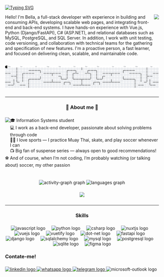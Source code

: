 <a href="https://git.io/typing-svg"><img src="https://readme-typing-svg.demolab.com?font=Fira+Code&size=25&duration=4000&pause=1000&color=F28BF7&width=435&lines=Hello+world!" alt="Typing SVG" /></a>

<img align="right" height="150" src="https://media2.giphy.com/media/v1.Y2lkPTc5MGI3NjExM2puc201eWw2MWZhdHRqNzQwdXo2YzllbWJrN2hhN3NlcHJ4eTQ3NCZlcD12MV9pbnRlcm5hbF9naWZfYnlfaWQmY3Q9Zw/DBW3BniaWrFo4/giphy.gif" />

<p align="left">
Hello! I'm Bella, a full-stack developer with experience in building and consuming APIs, developing scalable web pages, and integrating front-end and back-end systems.
I have hands-on experience with Vue.js, Python (Django/FastAPI), C# (ASP.NET), and relational databases such as MySQL, PostgreSQL, and SQL Server.
In addition, I work with unit testing, code versioning, and collaboration with technical teams for the gathering and specification of new features.
I'm a proactive person, a fast learner, and focused on delivering clean, scalable, and maintainable code.
</p>


<br clear="both">

<picture>
  <source media="(prefers-color-scheme: dark)" srcset="https://raw.githubusercontent.com/izabella-m/izabella-m/output/pacman-contribution-graph-dark.svg">
  <source media="(prefers-color-scheme: light)" srcset="https://raw.githubusercontent.com/izabella-m/izabella-m/output/pacman-contribution-graph.svg">
  <img alt="pacman contribution graph" src="https://raw.githubusercontent.com/izabella-m/izabella-m/output/pacman-contribution-graph.svg">
</picture>

###
---
<h3 align="center">🌸 About me  🌸</h3>

###

<img align="left" height="120" src="https://i.imgflip.com/65efzo.gif"  />

###

<p align="left">🎓 Information Systems student<br>💻 I work as a back-end developer, passionate about solving problems through code<br>🏃‍♀️ I love sports — I practice Muay Thai, skate, and play soccer whenever I can<br>📺 Big fan of suspense series — always open to good recommendations!<br>⚽ And of course, when I’m not coding, I’m probably watching (or talking about) soccer, my other passion</p>

###

<br clear="both">

<div align="center">
  <img src="https://github-readme-activity-graph.vercel.app/graph?username=izabella-m&radius=16&theme=nightowl&area=true&order=5&hide_border=true" height="200" alt="activity-graph graph"  />
  <img src="https://github-readme-stats.vercel.app/api/top-langs?username=izabella-m&locale=en&hide_title=false&layout=compact&card_width=320&langs_count=8&theme=nightowl&hide_border=true&order=2" height="200" alt="languages graph"  />
</div>

###

<div align="center">
  <img src="https://profile-counter.glitch.me/izabella-m/count.svg?"  />
</div>

###
---
<h3 align="center"> Skills</h3>

###

<div align="center">
  <img src="https://skillicons.dev/icons?i=js" height="40" alt="javascript logo"  />
  <img width="12" />
  <img src="https://cdn.jsdelivr.net/gh/devicons/devicon/icons/python/python-original.svg" height="40" alt="python logo"  />
  <img width="12" />
  <img src="https://cdn.jsdelivr.net/gh/devicons/devicon/icons/csharp/csharp-original.svg" height="40" alt="csharp logo"  />
  <img width="12" />
  <img src="https://cdn.jsdelivr.net/gh/devicons/devicon/icons/nuxtjs/nuxtjs-original.svg" height="40" alt="nuxtjs logo"  />
  <img width="12" />
  <img src="https://cdn.jsdelivr.net/gh/devicons/devicon/icons/vuejs/vuejs-original.svg" height="40" alt="vuejs logo"  />
  <img width="12" />
  <img src="https://cdn.jsdelivr.net/gh/devicons/devicon/icons/vuetify/vuetify-original.svg" height="40" alt="vuetify logo"  />
  <img width="12" />
  <img src="https://cdn.jsdelivr.net/gh/devicons/devicon/icons/dot-net/dot-net-original.svg" height="40" alt="dot-net logo"  />
  <img width="12" />
  <img src="https://cdn.simpleicons.org/fastapi/009688" height="40" alt="fastapi logo"  />
  <img width="12" />
  <img src="https://skillicons.dev/icons?i=django" height="40" alt="django logo"  />
  <img width="12" />
  <img src="https://cdn.jsdelivr.net/gh/devicons/devicon/icons/sqlalchemy/sqlalchemy-original.svg" height="40" alt="sqlalchemy logo"  />
  <img width="12" />
  <img src="https://cdn.jsdelivr.net/gh/devicons/devicon/icons/mysql/mysql-original.svg" height="40" alt="mysql logo"  />
  <img width="12" />
  <img src="https://cdn.jsdelivr.net/gh/devicons/devicon/icons/postgresql/postgresql-original.svg" height="40" alt="postgresql logo"  />
  <img width="12" />
  <img src="https://cdn.jsdelivr.net/gh/devicons/devicon/icons/sqlite/sqlite-original.svg" height="40" alt="sqlite logo"  />
  <img width="12" />
  <img src="https://skillicons.dev/icons?i=figma" height="40" alt="figma logo"  />
</div>

###

<h3 align="left">Contate-me!</h3>

###

<div align="left">
  <a href="https://www.linkedin.com/in/izabella-pessoa/" target="_blank">
    <img src="https://raw.githubusercontent.com/maurodesouza/profile-readme-generator/master/src/assets/icons/social/linkedin/default.svg" width="52" height="40" alt="linkedin logo"  />
  </a>
  <a href="https://wa.me/55082988550962" target="_blank">
    <img src="https://raw.githubusercontent.com/maurodesouza/profile-readme-generator/master/src/assets/icons/social/whatsapp/default.svg" width="52" height="40" alt="whatsapp logo"  />
  </a>
  <a href="https://t.me/izabellapessoa" target="_blank">
    <img src="https://raw.githubusercontent.com/maurodesouza/profile-readme-generator/master/src/assets/icons/social/telegram/default.svg" width="52" height="40" alt="telegram logo"  />
  </a>
  <img src="https://raw.githubusercontent.com/maurodesouza/profile-readme-generator/master/src/assets/icons/social/microsoft-outlook/default.svg" width="52" height="40" alt="microsoft-outlook logo"  />
</div>

###


###
